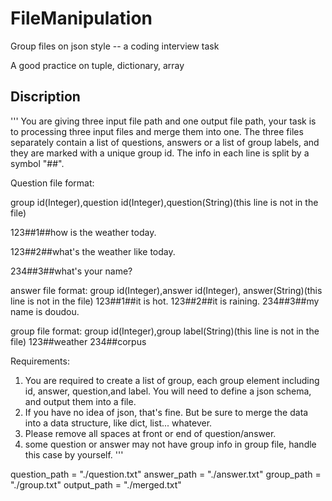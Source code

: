 # FileManipulation
Group files on json style -- a coding interview task

A good practice on tuple, dictionary, array

## Discription
'''
You are giving three input file path and one output file path, your task is to processing three input files and merge them into one. The three files separately contain a list of questions, answers or a list of group labels, and they are marked with a unique group id. The info in each line is split by a symbol "##".

Question file format:

group id(Integer),question id(Integer),question(String)(this line is not in the file)

123##1##how is the weather today.

123##2##what's the weather like today.

234##3##what's your name?

answer file format:
group id(Integer),answer id(Integer), answer(String)(this line is not in the file)
123##1##it is hot.
123##2##it is raining.
234##3##my name is doudou.

group file format:
group id(Integer),group label(String)(this line is not in the file)
123##weather
234##corpus

Requirements:
1. You are required to create a list of group, each group element including id, answer, question,and label. You will need to define a json schema, and output them into a file.
2. If you have no idea of json, that's fine. But be sure to merge the data into a data structure, like dict, list... whatever.
3. Please remove all spaces at front or end of question/answer.
4. some question or answer may not have group info in group file, handle this case by yourself.
'''

question_path = "./question.txt"
answer_path = "./answer.txt"
group_path = "./group.txt"
output_path = "./merged.txt"

